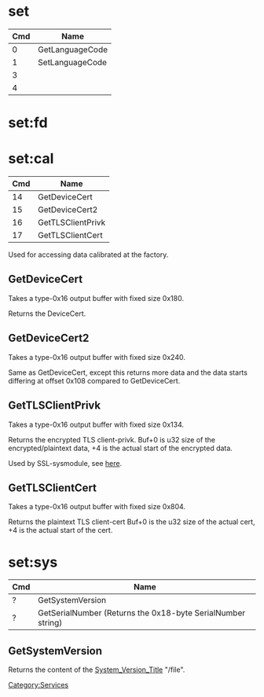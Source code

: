 # set

| Cmd | Name            |
| --- | --------------- |
| 0   | GetLanguageCode |
| 1   | SetLanguageCode |
| 3   |                 |
| 4   |                 |

# set:fd

# set:cal

| Cmd | Name              |
| --- | ----------------- |
| 14  | GetDeviceCert     |
| 15  | GetDeviceCert2    |
| 16  | GetTLSClientPrivk |
| 17  | GetTLSClientCert  |

Used for accessing data calibrated at the factory.

## GetDeviceCert

Takes a type-0x16 output buffer with fixed size 0x180.

Returns the DeviceCert.

## GetDeviceCert2

Takes a type-0x16 output buffer with fixed size 0x240.

Same as GetDeviceCert, except this returns more data and the data starts
differing at offset 0x108 compared to GetDeviceCert.

## GetTLSClientPrivk

Takes a type-0x16 output buffer with fixed size 0x134.

Returns the encrypted TLS client-privk. Buf+0 is u32 size of the
encrypted/plaintext data, +4 is the actual start of the encrypted data.

Used by SSL-sysmodule, see [here](SSL%20services.md "wikilink").

## GetTLSClientCert

Takes a type-0x16 output buffer with fixed size 0x804.

Returns the plaintext TLS client-cert Buf+0 is the u32 size of the
actual cert, +4 is the actual start of the cert.

# set:sys

| Cmd | Name                                                        |
| --- | ----------------------------------------------------------- |
| ?   | GetSystemVersion                                            |
| ?   | GetSerialNumber (Returns the 0x18-byte SerialNumber string) |

## GetSystemVersion

Returns the content of the
[System\_Version\_Title](System%20Version%20Title.md "wikilink")
"/file".

[Category:Services](Category:Services "wikilink")
